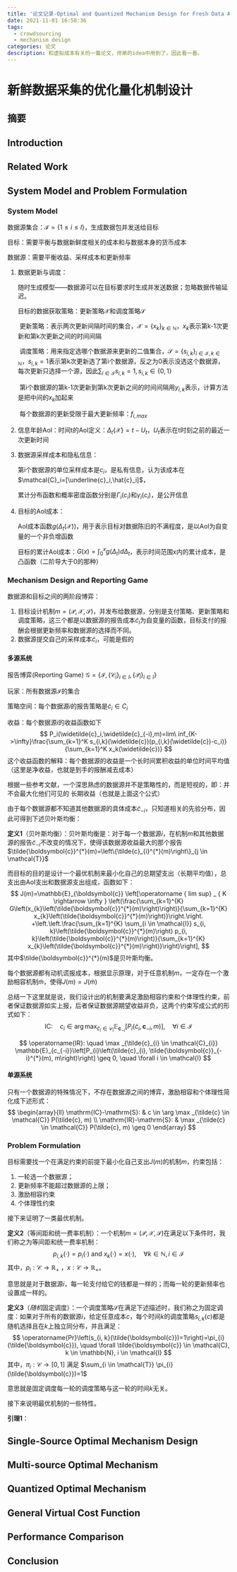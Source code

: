 ```yaml
---
title: '论文记录-Optimal and Quantized Mechanism Design for Fresh Data Acquisition'
date: 2021-11-01 16:58:36
tags: 
  - crowdsourcing
  - mechanism design
categories: 论文
description: 和虚拟成本有关的一篇论文，师弟的idea中用到了，因此看一看。
---
```


# 新鲜数据采集的优化量化机制设计

## 摘要



## Introduction

## Related Work

## System Model and Problem Formulation

### System Model

数据源集合：$\mathcal{I}=\{1\leq i\leq I\}$，生成数据包并发送给目标

目标：需要平衡与数据新鲜度相关的成本和与数据本身的货币成本

数据源：需要平衡收益、采样成本和更新频率

1. 数据更新与调度：

   随时生成模型——数据源可以在目标要求时生成并发送数据；忽略数据传输延迟。

   目标的数据获取策略：更新策略$\mathcal{X}$和调度策略$\mathcal{S}$

   ​	更新策略：表示两次更新间隔时间的集合，$\mathcal{X}=\{x_k\}_{k\in \mathbb{N}}$，$x_k$表示第k-1次更新和第k次更新之间的时间间隔

   ​	调度策略：用来指定选哪个数据源来更新的二值集合，$\mathcal{S}=\{s_{i,k}\}_{i\in\mathcal{I},k\in\mathbb{N}}$，$s_{i,k}=1$表示第k次更新选了第i个数据源，反之为0表示没选这个数据源，每次更新只选择一个源，因此$\sum_{i\in \mathcal{I}} s_{i,k}=1, s_{i,k}\in\{0,1\}$

   ​	第i个数据源的第k-1次更新到第k次更新之间的时间间隔用$y_{i,k}$表示，计算方法是把中间的$x_k$加起来

   ​	每个数据源的更新受限于最大更新频率：$f_{i,max}$

2. 信息年龄AoI：时间t的AoI定义：$\Delta_t\{\mathcal{X}\}=t-U_t$，$U_t$表示在t时刻之前的最近一次更新时间

3. 数据源采样成本和隐私信息：

   第i个数据源的单位采样成本是$c_i$，是私有信息，认为该成本在$\mathcal{C}_i=[\underline{c}_i,\hat{c}_i]$，

   累计分布函数和概率密度函数分别是$\Gamma_i(c_i)$和$\gamma_i(c_i)$，是公开信息

4. 目标的AoI成本：

   AoI成本函数$g(\Delta_t(\mathcal{X}))$，用于表示目标对数据陈旧的不满程度，是以AoI为自变量的一个非负增函数

   目标的累计AoI成本：$G(x)=\int_0^x g(\Delta_t)d\Delta_t$，表示时间范围x内的累计成本，是凸函数（二阶导大于0的那种）

### Mechanism Design and Reporting Game

数据源和目标之间的两阶段博弈：

1. 目标设计机制$m=(\mathcal{P},\mathcal{X},\mathcal{S})$，并发布给数据源，分别是支付策略、更新策略和调度策略，这三个都是以数据源的报告成本$\widetilde{c}_i$为自变量的函数，目标支付的报酬会根据更新频率和数据源的选择而不同。
2. 数据源提交自己的采样成本$\widetilde{c}_i$，可能是假的

#### 多源系统

报告博弈(Reporting Game) $\mathcal{G}=\{\mathcal{I},\{\mathcal{C}_i\}_{i\in I},\{\mathcal{P}_i\}_{i\in I}\}$

玩家：所有数据源$\mathcal{I}$的集合

策略空间：每个数据源$i$的报告策略是$\widetilde{c}_i\in C_i$

收益：每个数据源$i$的收益函数如下
$$
P_i(\widetilde{c}_i,\widetilde{c}_{-i},m)=lim\ inf_{K->\infty}\frac{\sum_{k=1}^K s_{i,k}(\widetilde{c})(p_{i,k}(\widetilde{c})-c_i)}{\sum_{k=1}^K x_k(\widetilde{c})}
$$
这个收益函数的解释：每个数据源的收益是一个长时间累积收益的单位时间平均值（这里是净收益，也就是到手的报酬减去成本）

根据一些参考文献，一个深思熟虑的数据源并不是策略性的，而是短视的，即：并不会最大化他们可见的 长期收益（也就是上面这个公式）

由于每个数据源都不知道其他数据源的具体成本$\widetilde{c}_{-i}$，只知道相关的先验分布，因此可得到下述贝叶斯均衡：

**定义1**（贝叶斯均衡）：贝叶斯均衡是：对于每一个数据源$i$，在机制$m$和其他数据源的报告$\widetilde{c}_{-i}$不改变的情况下，使得该数据源收益最大的那个报告$\tilde{\boldsymbol{c}}^{*}(m)=\left\{\tilde{c}_{i}^{*}(m)\right\}_{j \in \mathcal{T}}$

而目标的目的是设计一个最优机制来最小化自己的总期望支出（长期平均值），总支出由AoI支出和数据源支出组成，函数如下：
$$
J(m)=\mathbb{E}_{\boldsymbol{c}} \left[\operatorname { lim sup} _ { K \rightarrow \infty } \left(\frac{\sum_{k=1}^{K} G\left(x_{k}\left(\tilde{\boldsymbol{c}}^{*}(m)\right)\right)}{\sum_{k=1}^{K} x_{k}\left(\tilde{\boldsymbol{c}}^{*}(m)\right)}\right.\right.
+\left.\left.\frac{\sum_{k=1}^{K} \sum_{i \in \mathcal{I}} s_{i, k}\left(\tilde{\boldsymbol{c}}^{*}(m)\right) p_{i, k}\left(\tilde{\boldsymbol{c}}^{*}(m)\right)}{\sum_{k=1}^{K} x_{k}\left(\tilde{\boldsymbol{c}}^{*}(m)\right)}\right)\right],
$$
其中$\tilde{\boldsymbol{c}}^{*}(m)$是贝叶斯均衡。

每个数据源都有动机谎报成本，根据显示原理，对于任意机制$m$，一定存在一个激励相容机制$\tilde{m}$，使得$J(m)=J(\tilde{m})$

总结一下这里就是说，我们设计出的机制要满足激励相容约束和个体理性约束，前者保证数据源如实上报，后者保证数据源期望收益非负，这两个约束写成公式的形式如下：
$$
\mathrm{IC}: \quad c_{i} \in \arg \max _{\tilde{c}_{i} \in \mathcal{C}_{i}} \mathbb{E}_{\boldsymbol{c}_{-i}}\left[P_{i}\left(\tilde{c}_{i}, \boldsymbol{c}_{-i}, m\right)\right], \quad \forall i \in \mathcal{I}
$$

$$
\operatorname{IR}: \quad \max _{\tilde{c}_{i} \in \mathcal{C}_{i}} \mathbb{E}_{c_{-i}}\left[P_{i}\left(\tilde{c}_{i}, \tilde{\boldsymbol{c}}_{-i}^{*}(m), m\right)\right] \geq 0, \quad \forall i \in \mathcal{I}
$$

#### 单源系统

只有一个数据源的特殊情况下，不存在数据源之间的博弈，激励相容和个体理性简化成下述形式：
$$
\begin{array}{ll}
\mathrm{IC}-\mathrm{S}: & c \in \arg \max _{\tilde{c} \in \mathcal{C}} P(\tilde{c}, m) \\
\mathrm{IR}-\mathrm{S}: & \max _{\tilde{c} \in \mathcal{C}} P(\tilde{c}, m) \geq 0
\end{array}
$$

### Problem Formulation

目标需要找一个在满足约束的前提下最小化自己支出$J(m)$的机制$m$，约束包括：

1. 一轮选一个数据源；
2. 更新频率不能超过数据源的上限；
3. 激励相容约束
4. 个体理性约束

接下来证明了一类最优机制。

**定义2**（等间距和统一费率机制）：一个机制$m=(\mathcal{P},\mathcal{X},\mathcal{S})$在满足以下条件时，我们称之为等间距和统一费率机制：
$$
p_{i, k}(\cdot)=p_{i}(\cdot) \text { and } x_{k}(\cdot)=x(\cdot), \quad \forall k \in \mathbb{N}, i \in \mathcal{I}
$$
其中，$p_{i}: \mathcal{C} \rightarrow \mathbb{R}_{+}$ ，$x: \mathcal{C} \rightarrow \mathbb{R}_{+}$。

意思就是对于数据源$i$，每一轮支付给它的钱都是一样的；而每一轮的更新频率也设置成一样的。

**定义3**（*随机*固定调度）：一个调度策略$\mathcal{S}$在满足下述描述时，我们称之为固定调度：如果对于所有的数据源$i$，给定任意成本$c$，每个时间$k$的调度策略$s_{i,k}(c)$都是随机选择且在$k$上独立同分布，并且满足：
$$
\operatorname{Pr}\left(s_{i, k}(\tilde{\boldsymbol{c}})=1\right)=\pi_{i}(\tilde{\boldsymbol{c}}), \quad \forall \tilde{\boldsymbol{c}} \in \mathcal{C}, k \in \mathbb{N}, i \in \mathcal{I}
$$
其中，$\pi_{i}: \mathcal{C} \rightarrow[0,1]$ 满足 $\sum_{i \in \mathcal{T}} \pi_{i}(\tilde{\boldsymbol{c}})=1$

意思就是固定调度每一轮的调度策略与这一轮的时间$k$无关。

接下来说明最优机制的一些特性。

**引理1**：

## Single-Source Optimal Mechanism Design

## Multi-source Optimal Mechanism

## Quantized Optimal Mechanism

## General Virtual Cost Function

## Performance Comparison

## Conclusion